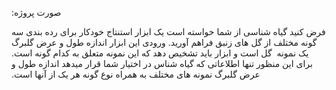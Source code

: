 
&#x202b; صورت پروژه:

فرض کنید گیاه شناسی از شما خواسته است یک ابزار استنتاج خودکار برای رده بندی سه گونه مختلف از گل های زنبق فراهم آورید. ورودی این ابزار اندازه طول و عرض گلبرگ یک نمونه &#x202b; گل است و ابزار باید تشخیص دهد که این نمونه متعلق به کدام گونه است. برای این منظور تنها اطلاعاتی که گیاه شناس در اختیار شما قرار میدهد اندازه طول و عرض گلبرگ نمونه های مختلف به همراه نوع گونه هر یک از آنها است.
